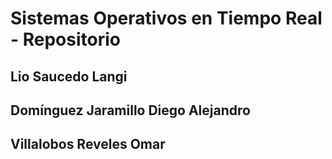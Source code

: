 # Sistemas Operativos en Tiempo Real - Repositorio
## Lio Saucedo Langi
## Domínguez Jaramillo Diego Alejandro
## Villalobos Reveles Omar
